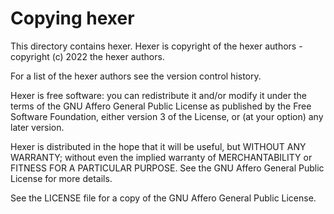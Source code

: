 # Copying hexer

This directory contains hexer. Hexer is copyright of the hexer authors -
copyright (c) 2022 the hexer authors.

For a list of the hexer authors see the version control history.

Hexer is free software: you can redistribute it and/or modify it under the
terms of the GNU Affero General Public License as published by the Free
Software Foundation, either version 3 of the License, or (at your option) any
later version.

Hexer is distributed in the hope that it will be useful, but WITHOUT ANY
WARRANTY; without even the implied warranty of MERCHANTABILITY or FITNESS FOR A
PARTICULAR PURPOSE. See the GNU Affero General Public License for more
details.

See the LICENSE file for a copy of the GNU Affero General Public License.
